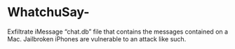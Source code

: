 # WhatchuSay-
Exfiltrate iMessage “chat.db” file that contains the messages contained on a Mac. Jailbroken iPhones are vulnerable to an attack like such.
